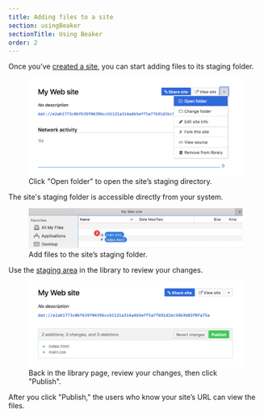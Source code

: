```yaml
---
title: Adding files to a site
section: usingBeaker
sectionTitle: Using Beaker
order: 2
---
```


Once you’ve [created a site](./create-a-site.html), you can start adding files to its staging folder.

<figure>
  <img class="screenshot" src="/img/docs/tour-new-site-publish1.png"/>
  <figcaption>Click "Open folder" to open the site’s staging directory.</figcaption>
</figure>

The site's staging folder is accessible directly from your system.

<figure>
  <img class="screenshot" src="/img/docs/tour-new-site-publish2.png"/>
  <figcaption>Add files to the site’s staging folder.</figcaption>
</figure>

Use the [staging area](./staging-area.html) in the library to review your changes.

<figure>
  <img class="screenshot" src="/img/docs/tour-new-site-publish3.png"/>
  <figcaption>
    Back in the library page, review your changes, then click "Publish".
  </figcaption>
</figure>

After you click "Publish," the users who know your site’s URL can view the files.